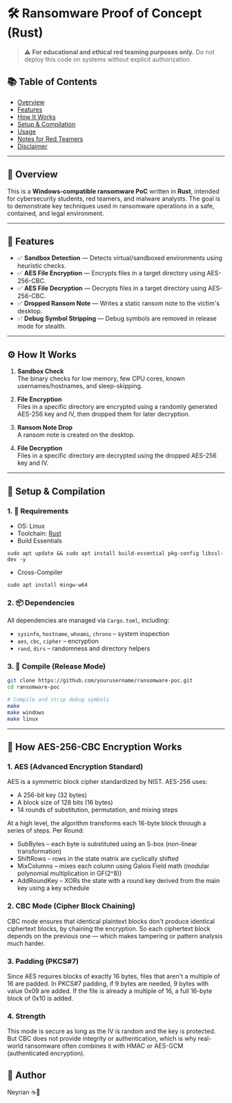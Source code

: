 # 🛠️ Ransomware Proof of Concept (Rust)

> ⚠️ **For educational and ethical red teaming purposes only.** Do not deploy this code on systems without explicit authorization.

## 📚 Table of Contents
- [Overview](#overview)
- [Features](#features)
- [How It Works](#how-it-works)
- [Setup & Compilation](#setup--compilation)
- [Usage](#usage)
- [Notes for Red Teamers](#notes-for-red-teamers)
- [Disclaimer](#disclaimer)

---

## 📌 Overview

This is a **Windows-compatible ransomware PoC** written in **Rust**, intended for cybersecurity students, red teamers, and malware analysts. The goal is to demonstrate key techniques used in ransomware operations in a safe, contained, and legal environment.

---

## 🔧 Features

- ✅ **Sandbox Detection** — Detects virtual/sandboxed environments using heuristic checks.
- ✅ **AES File Encryption** — Encrypts files in a target directory using AES-256-CBC.
- ✅ **AES File Decryption** — Decrypts files in a target directory using AES-256-CBC.
- ✅ **Dropped Ransom Note** — Writes a static ransom note to the victim's desktop.
- ✅ **Debug Symbol Stripping** — Debug symbols are removed in release mode for stealth.

---

## ⚙️ How It Works

1. **Sandbox Check**  
   The binary checks for low memory, few CPU cores, known usernames/hostnames, and sleep-skipping.

2. **File Encryption**  
   Files in a specific directory are encrypted using a randomly generated AES-256 key and IV, then dropped them for later decryption.

3. **Ransom Note Drop**  
   A ransom note is created on the desktop.

4. **File Decryption**  
   Files in a specific directory are decrypted using the dropped AES-256 key and IV.

---

## 🧰 Setup & Compilation

### 1. 🧪 Requirements

- OS: Linux
- Toolchain: [Rust](https://www.rust-lang.org/tools/install)
- Build Essentials
```
sudo apt update && sudo apt install build-essential pkg-config libssl-dev -y
```
- Cross-Compiler
```
sudo apt install mingw-w64
```

### 2. 📦 Dependencies

All dependencies are managed via `Cargo.toml`, including:

- `sysinfo`, `hostname`, `whoami`, `chrono` – system inspection
- `aes`, `cbc`, `cipher` – encryption
- `rand`, `dirs` – randomness and directory helpers

### 3. 🔨 Compile (Release Mode)

```bash
git clone https://github.com/yourusername/ransomware-poc.git
cd ransomware-poc

# Compile and strip debug symbols
make
make windows
make linux
```

---

## 🔐 How AES-256-CBC Encryption Works

### 1. AES (Advanced Encryption Standard)

AES is a symmetric block cipher standardized by NIST. AES-256 uses:
 - A 256-bit key (32 bytes)
 - A block size of 128 bits (16 bytes)
 - 14 rounds of substitution, permutation, and mixing steps

At a high level, the algorithm transforms each 16-byte block through a series of steps. Per Round:
* SubBytes – each byte is substituted using an S-box (non-linear transformation)
* ShiftRows – rows in the state matrix are cyclically shifted
* MixColumns – mixes each column using Galois Field math (modular polynomial multiplication in GF(2^8))
* AddRoundKey – XORs the state with a round key derived from the main key using a key schedule

### 2. CBC Mode (Cipher Block Chaining)

CBC mode ensures that identical plaintext blocks don't produce identical ciphertext blocks, by chaining the encryption. So each ciphertext block depends on the previous one — which makes tampering or pattern analysis much harder.

### 3. Padding (PKCS#7)

Since AES requires blocks of exactly 16 bytes, files that aren't a multiple of 16 are padded. In PKCS#7 padding, if 9 bytes are needed, 9 bytes with value 0x09 are added. If the file is already a multiple of 16, a full 16-byte block of 0x10 is added.

### 4. Strength 

This mode is secure as long as the IV is random and the key is protected. But CBC does not provide integrity or authentication, which is why real-world ransomware often combines it with HMAC or AES-GCM (authenticated encryption).

## 🐙 Author

Neyrian ☕🥝